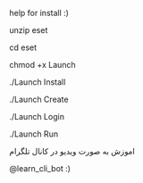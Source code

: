 help for install :)

unzip eset

cd eset

chmod +x Launch

./Launch Install

./Launch Create

./Launch Login

./Launch Run

اموزش به صورت ویدیو در کانال تلگرام 

@learn_cli_bot  :)
